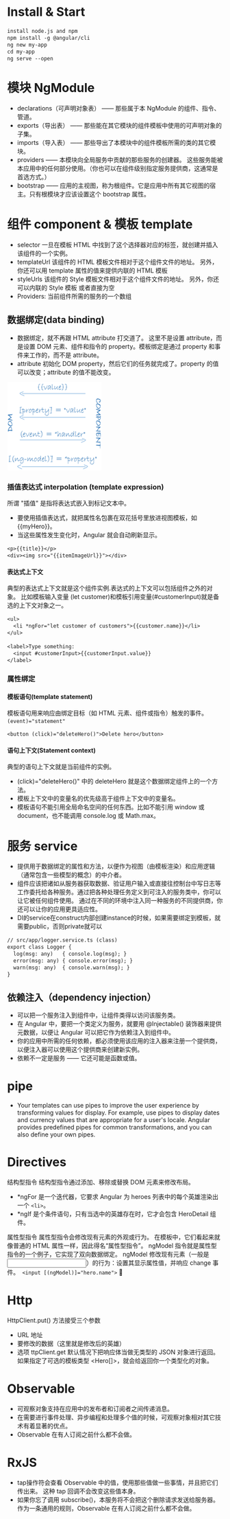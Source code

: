 # Install & Start
```
install node.js and npm
npm install -g @angular/cli
ng new my-app
cd my-app
ng serve --open
```


# 模块 NgModule
- declarations（可声明对象表） —— 那些属于本 NgModule 的组件、指令、管道。
- exports（导出表） —— 那些能在其它模块的组件模板中使用的可声明对象的子集。
- imports（导入表） —— 那些导出了本模块中的组件模板所需的类的其它模块。
- providers —— 本模块向全局服务中贡献的那些服务的创建器。 这些服务能被本应用中的任何部分使用。（你也可以在组件级别指定服务提供商，这通常是首选方式。）
- bootstrap —— 应用的主视图，称为根组件。它是应用中所有其它视图的宿主。只有根模块才应该设置这个 bootstrap 属性。


# 组件 component & 模板 template
- selector 一旦在模板 HTML 中找到了这个选择器对应的标签，就创建并插入该组件的一个实例。
- templateUrl 该组件的 HTML 模板文件相对于这个组件文件的地址。 另外，你还可以用 template 属性的值来提供内联的 HTML 模板
- styleUrls 该组件的 Style 模板文件相对于这个组件文件的地址。 另外，你还可以内联的 Style 模板 或者直接为空
- Providers: 当前组件所需的服务的一个数组


## 数据绑定(data binding)
- 数据绑定，就不再跟 HTML attribute 打交道了。 这里不是设置 attribute，而是设置 DOM 元素、组件和指令的 property。模板绑定是通过 property 和事件来工作的，而不是 attribute。
- attribute 初始化 DOM property，然后它们的任务就完成了。property 的值可以改变；attribute 的值不能改变。

![data binding](img/databinding.png)

### 插值表达式 interpolation (template expression)
所谓 "插值" 是指将表达式嵌入到标记文本中。
- 要使用插值表达式，就把属性名包裹在双花括号里放进视图模板，如 {{myHero}}。
- 当这些属性发生变化时，Angular 就会自动刷新显示。
```
<p>{{title}}</p>
<div><img src="{{itemImageUrl}}"></div>
```

#### 表达式上下文
典型的表达式上下文就是这个组件实例.表达式的上下文可以包括组件之外的对象。 比如模板输入变量 (let customer)和模板引用变量(#customerInput)就是备选的上下文对象之一。
```
<ul>
  <li *ngFor="let customer of customers">{{customer.name}}</li>
</ul>

<label>Type something:
  <input #customerInput>{{customerInput.value}}
</label>
```


### 属性绑定
#### 模板语句(template statement)
模板语句用来响应由绑定目标（如 HTML 元素、组件或指令）触发的事件。`(event)="statement"`
```
<button (click)="deleteHero()">Delete hero</button>
```

#### 语句上下文(Statement context)
典型的语句上下文就是当前组件的实例。
- (click)="deleteHero()" 中的 deleteHero 就是这个数据绑定组件上的一个方法。
- 模板上下文中的变量名的优先级高于组件上下文中的变量名。
- 模板语句不能引用全局命名空间的任何东西。比如不能引用 window 或 document，也不能调用 console.log 或 Math.max。



# 服务 service
- 提供用于数据绑定的属性和方法，以便作为视图（由模板渲染）和应用逻辑（通常包含一些模型的概念）的中介者。
- 组件应该把诸如从服务器获取数据、验证用户输入或直接往控制台中写日志等工作委托给各种服务。通过把各种处理任务定义到可注入的服务类中，你可以让它被任何组件使用。 通过在不同的环境中注入同一种服务的不同提供商，你还可以让你的应用更具适应性。
- DI的service在construct内部创建instance的时候，如果需要绑定到模板，就需要public，否则private就可以

```
// src/app/logger.service.ts (class)
export class Logger {
  log(msg: any)   { console.log(msg); }
  error(msg: any) { console.error(msg); }
  warn(msg: any)  { console.warn(msg); }
}
```

## 依赖注入（dependency injection）
- 可以把一个服务注入到组件中，让组件类得以访问该服务类。
- 在 Angular 中，要把一个类定义为服务，就要用 @Injectable() 装饰器来提供元数据，以便让 Angular 可以把它作为依赖注入到组件中。
- 你的应用中所需的任何依赖，都必须使用该应用的注入器来注册一个提供商，以便注入器可以使用这个提供商来创建新实例。 
- 依赖不一定是服务 —— 它还可能是函数或值。




# pipe
- Your templates can use pipes to improve the user experience by transforming values for display. For example, use pipes to display dates and currency values that are appropriate for a user's locale. Angular provides predefined pipes for common transformations, and you can also define your own pipes.


# Directives
结构型指令
结构型指令通过添加、移除或替换 DOM 元素来修改布局。 
- *ngFor 是一个迭代器，它要求 Angular 为 heroes 列表中的每个英雄渲染出一个 `<li>`。
- *ngIf 是个条件语句，只有当选中的英雄存在时，它才会包含 HeroDetail 组件。

属性型指令
属性型指令会修改现有元素的外观或行为。 在模板中，它们看起来就像普通的 HTML 属性一样，因此得名“属性型指令”。
ngModel 指令就是属性型指令的一个例子，它实现了双向数据绑定。 ngModel 修改现有元素（一般是 <input>）的行为：设置其显示属性值，并响应 change 事件。` <input [(ngModel)]="hero.name">`




# Http
HttpClient.put() 方法接受三个参数
- URL 地址
- 要修改的数据（这里就是修改后的英雄）
- 选项
ttpClient.get 默认情况下把响应体当做无类型的 JSON 对象进行返回。 如果指定了可选的模板类型 <Hero[]>，就会给返回你一个类型化的对象。






# Observable
- 可观察对象支持在应用中的发布者和订阅者之间传递消息。 
- 在需要进行事件处理、异步编程和处理多个值的时候，可观察对象相对其它技术有着显著的优点。
- Observable 在有人订阅之前什么都不会做。


# RxJS
- tap操作符会查看 Observable 中的值，使用那些值做一些事情，并且把它们传出来。 这种 tap 回调不会改变这些值本身。
- 如果你忘了调用 subscribe()，本服务将不会把这个删除请求发送给服务器。 作为一条通用的规则，Observable 在有人订阅之前什么都不会做。

